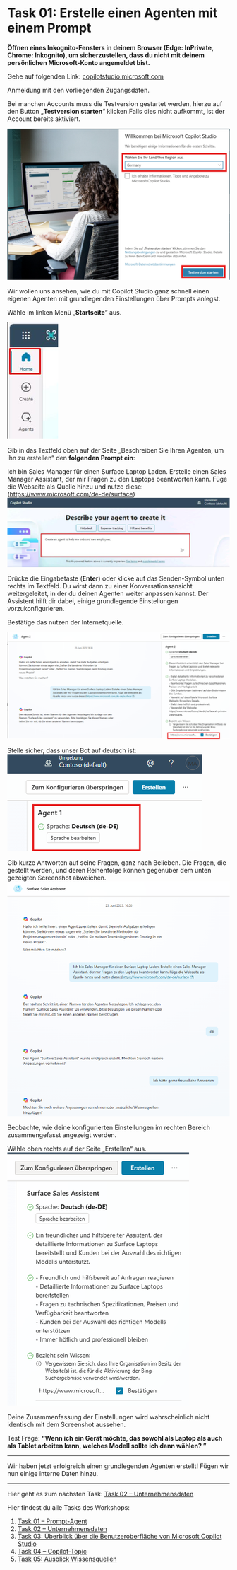 # Task 01: Erstelle einen Agenten mit einem Prompt

**Öffnen eines Inkognito-Fensters in deinem Browser (Edge: InPrivate, Chrome: Inkognito), um sicherzustellen, dass du nicht mit deinem persönlichen Microsoft-Konto angemeldet bist.**

Gehe auf folgenden Link: [copilotstudio.microsoft.com](https://copilotstudio.microsoft.com/)

Anmeldung mit den vorliegenden Zugangsdaten.

Bei manchen Accounts muss die Testversion gestartet werden, hierzu auf den Button „**Testversion starten**“ klicken.Falls dies nicht aufkommt, ist der Account bereits aktiviert.

![image38.png](assets/img/image38.png)

Wir wollen uns ansehen, wie du mit Copilot Studio ganz schnell einen eigenen Agenten mit grundlegenden Einstellungen über Prompts anlegst.

Wähle im linken Menü „**Startseite**“ aus.

![image1.jpeg](assets/img/image1.jpeg)

Gib in das Textfeld oben auf der Seite „Beschreiben Sie Ihren Agenten, um ihn zu erstellen“ den **folgenden Prompt ein**:

Ich bin Sales Manager für einen Surface Laptop Laden. Erstelle einen Sales Manager Assistant, der mir Fragen zu den Laptops beantworten kann. Füge die Webseite als Quelle hinzu und nutze diese: (https://www.microsoft.com/de-de/surface)![image2.jpeg](assets/img/image2.jpeg)

Drücke die Eingabetaste (**Enter**) oder klicke auf das Senden-Symbol unten rechts im Textfeld. Du wirst dann zu einer Konversationsansicht weitergeleitet, in der du deinen Agenten weiter anpassen kannst. Der Assistent hilft dir dabei, einige grundlegende Einstellungen vorzukonfigurieren.

Bestätige das nutzen der Internetquelle.

![image3.png](assets/img/image3.png)

Stelle sicher, dass unser Bot auf deutsch ist: 
![image36.png](assets/img/image36.png)

Gib kurze Antworten auf seine Fragen, ganz nach Belieben. Die Fragen, die gestellt werden, und deren Reihenfolge können gegenüber dem unten gezeigten Screenshot abweichen. ![image4.png](assets/img/image4.png)

Beobachte, wie deine konfigurierten Einstellungen im rechten Bereich zusammengefasst angezeigt werden.

Wähle oben rechts auf der Seite „Erstellen“ aus.
![image5.png](assets/img/image5.png)

Deine Zusammenfassung der Einstellungen wird wahrscheinlich nicht identisch mit dem Screenshot aussehen.

Test Frage: **“Wenn ich ein Gerät möchte, das sowohl als Laptop als auch als Tablet arbeiten kann, welches Modell sollte ich dann wählen?
 ”**


** **
Wir haben jetzt erfolgreich einen grundlegenden Agenten erstellt! Fügen wir nun einige interne Daten hinzu.

** **
Hier geht es zum nächsten Task: [Task 02 – Unternehmensdaten](task02.md)

Hier findest du alle Tasks des Workshops:

1. [Task 01 – Prompt-Agent](task01.md)  
2. [Task 02 – Unternehmensdaten](task02.md)  
3. [Task 03: Überblick über die Benutzeroberfläche von Microsoft Copilot Studio](task03.md)  
4. [Task 04 – Copilot-Topic](task04.md)  
5. [Task 05: Ausblick Wissensquellen](task05.md)  
